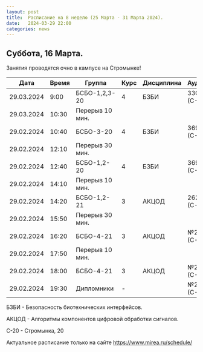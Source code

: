 ```yaml
---
layout: post
title:  Расписание на 8 неделю (25 Марта - 31 Марта 2024).
date:   2024-03-29 22:00
categories: news
---
```


## Суббота, 16 Марта.
Занятия проводятся очно в кампусе на Стромынке!

| Дата          | Время   | Группа               | Курс | Дисциплина  | Аудитория  | Материалы |
| ------------- | ------- | -------------------- | ---- | ----------- | ---------- | --------- |
|29.03.2024     |9:00     |БСБО-1,2,3-20         |   4  |БЗБИ         |  330 (С-20)|           |
|29.03.2024     |10:30    |Перерыв 10 мин.       |      |             |            |           |
|29.02.2024     |10:40    |БСБО-3-20             |   4  |БЗБИ         |  369 (С-20)|           |
|29.02.2024     |12:10    |Перерыв 30 мин.       |      |             |            |           |
|29.02.2024     |12:40    |БСБО-1,2-20           |   4  |БЗБИ         |  369 (С-20)|           |
|29.02.2024     |14:10    |Перерыв 10 мин.       |      |             |            |           |
|29.02.2024     |14:20    |БСБО-1,2-21           |   3  |АКЦОД        |  262 (С-20)|           |
|29.02.2024     |15:50    |Перерыв 30 мин.       |      |             |            |           |
|29.02.2024     |16:20    |БСБО-4-21             |   3  |АКЦОД        |  №20 (С-20)|           |
|29.02.2024     |17:50    |Перерыв 10 мин.       |      |             |            |           |
|29.02.2024     |18:00    |БСБО-4-21             |   3  |АКЦОД        |  №20 (С-20)|           |
|29.02.2024     |19:30    |Дипломники            |   -  |             |  №20 (С-20)|           |

БЗБИ - Безопасность биотехнических интерфейсов.

АКЦОД - Алгоритмы компонентов цифровой обработки сигналов.

С-20 - Стромынка, 20

Актуальное расписание только на сайте https://www.mirea.ru/schedule/


